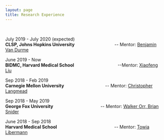 ```yaml
---
layout: page
title: Research Experience
---
```


<br>

July 2019 - July 2020 (expected)     
**CLSP, Johns Hopkins University** &nbsp;&nbsp;&nbsp;&nbsp;&nbsp;&nbsp;&nbsp;&nbsp;&nbsp;&nbsp;&nbsp;&nbsp;&nbsp;&nbsp;&nbsp;&nbsp;&nbsp;&nbsp;&nbsp;&nbsp;&nbsp;&nbsp;&nbsp;&nbsp;&nbsp;&nbsp;&nbsp;&nbsp;&nbsp;&nbsp; -- Mentor: [Benjamin Van Durme]()

June 2019 - Now    	
**BIDMC, Harvard Medical School** &nbsp;&nbsp;&nbsp;&nbsp;&nbsp;&nbsp;&nbsp; &nbsp;&nbsp;&nbsp;&nbsp;&nbsp;&nbsp;&nbsp; &nbsp;&nbsp;&nbsp;&nbsp;&nbsp;&nbsp;&nbsp; &nbsp;&nbsp;&nbsp;&nbsp;&nbsp;&nbsp;&nbsp;&nbsp;&nbsp; --Mentor: [Xiaofeng Liu]()

Sep 2018 - Feb 2019     
**Carnegie Mellon University** &nbsp;&nbsp;&nbsp;&nbsp;&nbsp;&nbsp;&nbsp;&nbsp;&nbsp;&nbsp;&nbsp;&nbsp;&nbsp;&nbsp;&nbsp;&nbsp;&nbsp;&nbsp;&nbsp;&nbsp;&nbsp;&nbsp;&nbsp;&nbsp;&nbsp;&nbsp;&nbsp;&nbsp;&nbsp;&nbsp;&nbsp; -- Mentor: [Christopher Langmead]()

Sep 2018 - May 2019     
**George Fox University** &nbsp;&nbsp;&nbsp;&nbsp;&nbsp;&nbsp;&nbsp;&nbsp;&nbsp;&nbsp;&nbsp;&nbsp;&nbsp;&nbsp;&nbsp;&nbsp;&nbsp;&nbsp;&nbsp;&nbsp;&nbsp;&nbsp;&nbsp;&nbsp;&nbsp;&nbsp;&nbsp;&nbsp;&nbsp;&nbsp;&nbsp;&nbsp;&nbsp;&nbsp;&nbsp;&nbsp; -- Mentor: [Walker Orr, Brian Snider]()

June 2018 - Sep 2018 <br>
**Harvard Medical School** &nbsp;&nbsp;&nbsp;&nbsp;&nbsp;&nbsp;&nbsp;&nbsp;&nbsp;&nbsp;&nbsp;&nbsp;&nbsp;&nbsp;&nbsp;&nbsp;&nbsp;&nbsp;&nbsp;&nbsp;&nbsp;&nbsp;&nbsp;&nbsp;&nbsp;&nbsp;&nbsp;&nbsp;&nbsp;&nbsp;&nbsp;&nbsp;&nbsp;&nbsp;&nbsp;&nbsp;&nbsp;&nbsp;&nbsp;&nbsp;&nbsp;&nbsp;&nbsp;&nbsp; -- Mentor: [Towia Libermann]()

